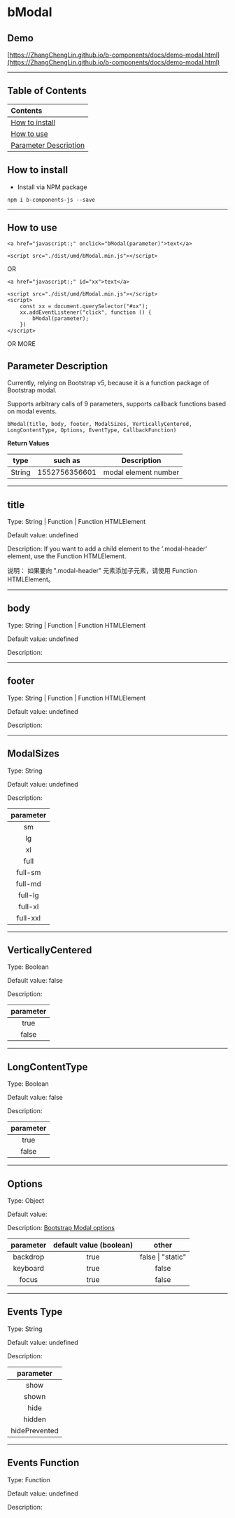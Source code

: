 # bModal

## Demo

[https://ZhangChengLin.github.io/b-components/docs/demo-modal.html](https://ZhangChengLin.github.io/b-components/docs/demo-modal.html)


---

## Table of Contents

| Contents                                        |
|:------------------------------------------------|
| [How to install](#how-to-install)               |
| [How to use](#how-to-use)                       |
| [Parameter Description](#parameter-description) |

## How to install

- Install via NPM package

```
npm i b-components-js --save
```

---

## How to use

```
<a href="javascript:;" onclick="bModal(parameter)">text</a>

<script src="./dist/umd/bModal.min.js"></script>
```

OR

```
<a href="javascript:;" id="xx">text</a>

<script src="./dist/umd/bModal.min.js"></script>
<script>
    const xx = document.querySelector("#xx");
    xx.addEventListener("click", function () {
        bModal(parameter);
    })
</script>
```

OR MORE

## Parameter Description

Currently, relying on Bootstrap v5, because it is a function package of Bootstrap modal.

Supports arbitrary calls of 9 parameters, supports callback functions based on modal events.

```
bModal(title, body, footer, ModalSizes, VerticallyCentered, LongContentType, Options, EventType, CallbackFunction)
```

**Return Values**

|  type  |    such as    |     Description      |
|:------:|:-------------:|:--------------------:|
| String | 1552756356601 | modal element number |

---

**title**
-

Type: String \| Function \| Function HTMLElement

Default value: undefined

Description: If you want to add a child element to the '.modal-header' element, use the Function HTMLElement.

说明： 如果要向 ".modal-header" 元素添加子元素，请使用 Function HTMLElement。

---

**body**
-

Type: String \| Function \| Function HTMLElement

Default value: undefined

Description:

---

**footer**
-

Type: String \| Function \| Function HTMLElement

Default value: undefined

Description:

---

**ModalSizes**
-

Type: String

Default value: undefined

Description:

| parameter |
|:---------:|
|    sm     |
|    lg     |
|    xl     |
|   full    |
|  full-sm  |
|  full-md  |
|  full-lg  |
|  full-xl  |
| full-xxl  |

---

**VerticallyCentered**
-

Type: Boolean

Default value: false

Description:

| parameter |
|:---------:|
|   true    |
|   false   |

---

**LongContentType**
-

Type: Boolean

Default value: false

Description:

| parameter |
|:---------:|
|   true    |
|   false   |

---

**Options**
-

Type: Object

Default value:

Description: <a href="https://getbootstrap.com/docs/4.3/components/modal/#options" target="_blank">Bootstrap Modal
options</a>

| parameter | default value (boolean) |         other         |
|:---------:|:-----------------------:|:---------------------:|
| backdrop  |          true           | false &#124; "static" |
| keyboard  |          true           |         false         |
|   focus   |          true           |         false         |

---

**Events Type**
-

Type: String

Default value: undefined

Description:

|   parameter   |
|:-------------:|
|     show      |
|     shown     |
|     hide      |
|    hidden     |
| hidePrevented |

---

**Events Function**
-

Type: Function

Default value: undefined

Description:


